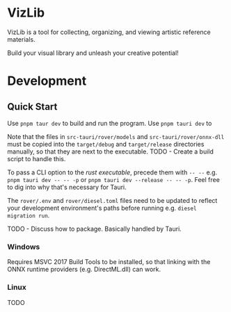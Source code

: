 # VizLib

VizLib is a tool for collecting, organizing, and viewing artistic reference materials. 

Build your visual library and unleash your creative potential!


# Development

## Quick Start

Use `pnpm taur dev` to build and run the program. Use `pnpm tauri dev` to 

Note that the files in `src-tauri/rover/models` and `src-tauri/rover/onnx-dll` must be copied into the `target/debug` and `target/release` directories manually, so that they are next to the executable. TODO - Create a build script to handle this.

To pass a CLI option to the *rust executable*, precede them with `-- --` e.g. `pnpm tauri dev -- -- -p` or `pnpm tauri dev --release -- -- -p`. Feel free to dig into why that's necessary for Tauri.

The `rover/.env` and `rover/diesel.toml` files need to be updated to reflect your development environment's paths before running e.g. `diesel migration run`.

TODO - Discuss how to package. Basically handled by Tauri.

### Windows

Requires MSVC 2017 Build Tools to be installed, so that linking with the ONNX runtime providers (e.g. DirectML.dll) can work.

### Linux

TODO
